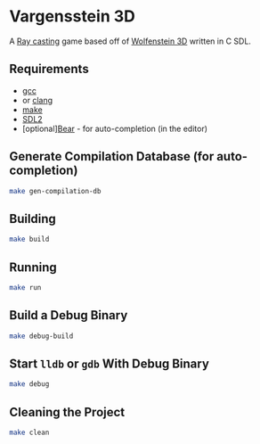 # Vargensstein 3D

A [Ray casting](https://en.wikipedia.org/wiki/Ray_casting) game based off of [Wolfenstein 3D](https://en.wikipedia.org/wiki/Wolfenstein_3D) written in C SDL.

## Requirements

- [gcc](https://gcc.gnu.org/)
- or [clang](https://clang.llvm.org/)
- [make](https://www.gnu.org/software/make/)
- [SDL2](https://www.libsdl.org/)
- [optional][Bear](https://github.com/rizsotto/Bear) - for auto-completion (in the editor)

## Generate Compilation Database (for auto-completion)

```bash
make gen-compilation-db
```

## Building

```bash
make build
```

## Running

```bash
make run
```

## Build a Debug Binary

```bash
make debug-build
```

## Start `lldb` or `gdb` With Debug Binary

```bash
make debug
```

## Cleaning the Project

```bash
make clean
```
